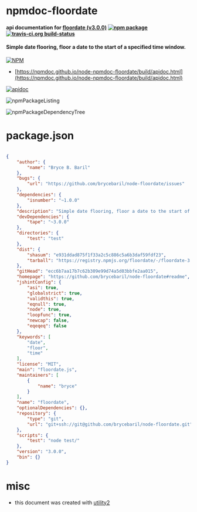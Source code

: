 # npmdoc-floordate

#### api documentation for  [floordate (v3.0.0)](https://github.com/brycebaril/node-floordate#readme)  [![npm package](https://img.shields.io/npm/v/npmdoc-floordate.svg?style=flat-square)](https://www.npmjs.org/package/npmdoc-floordate) [![travis-ci.org build-status](https://api.travis-ci.org/npmdoc/node-npmdoc-floordate.svg)](https://travis-ci.org/npmdoc/node-npmdoc-floordate)

#### Simple date flooring, floor a date to the start of a specified time window.

[![NPM](https://nodei.co/npm/floordate.png?downloads=true&downloadRank=true&stars=true)](https://www.npmjs.com/package/floordate)

- [https://npmdoc.github.io/node-npmdoc-floordate/build/apidoc.html](https://npmdoc.github.io/node-npmdoc-floordate/build/apidoc.html)

[![apidoc](https://npmdoc.github.io/node-npmdoc-floordate/build/screenCapture.buildCi.browser.%252Ftmp%252Fbuild%252Fapidoc.html.png)](https://npmdoc.github.io/node-npmdoc-floordate/build/apidoc.html)

![npmPackageListing](https://npmdoc.github.io/node-npmdoc-floordate/build/screenCapture.npmPackageListing.svg)

![npmPackageDependencyTree](https://npmdoc.github.io/node-npmdoc-floordate/build/screenCapture.npmPackageDependencyTree.svg)



# package.json

```json

{
    "author": {
        "name": "Bryce B. Baril"
    },
    "bugs": {
        "url": "https://github.com/brycebaril/node-floordate/issues"
    },
    "dependencies": {
        "isnumber": "~1.0.0"
    },
    "description": "Simple date flooring, floor a date to the start of a specified time window.",
    "devDependencies": {
        "tape": "~3.0.0"
    },
    "directories": {
        "test": "test"
    },
    "dist": {
        "shasum": "e931ddad875f1f33a2c5c886c5a6b3daf59fdf23",
        "tarball": "https://registry.npmjs.org/floordate/-/floordate-3.0.0.tgz"
    },
    "gitHead": "ecc6b7aa17b7c62b309e99d74a5d03bbfe2aa015",
    "homepage": "https://github.com/brycebaril/node-floordate#readme",
    "jshintConfig": {
        "asi": true,
        "globalstrict": true,
        "validthis": true,
        "eqnull": true,
        "node": true,
        "loopfunc": true,
        "newcap": false,
        "eqeqeq": false
    },
    "keywords": [
        "date",
        "floor",
        "time"
    ],
    "license": "MIT",
    "main": "floordate.js",
    "maintainers": [
        {
            "name": "bryce"
        }
    ],
    "name": "floordate",
    "optionalDependencies": {},
    "repository": {
        "type": "git",
        "url": "git+ssh://git@github.com/brycebaril/node-floordate.git"
    },
    "scripts": {
        "test": "node test/"
    },
    "version": "3.0.0",
    "bin": {}
}
```



# misc
- this document was created with [utility2](https://github.com/kaizhu256/node-utility2)

